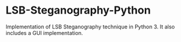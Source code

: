 # LSB-Steganography-Python
Implementation of LSB Steganography technique in Python 3. It also includes a GUI implementation.

